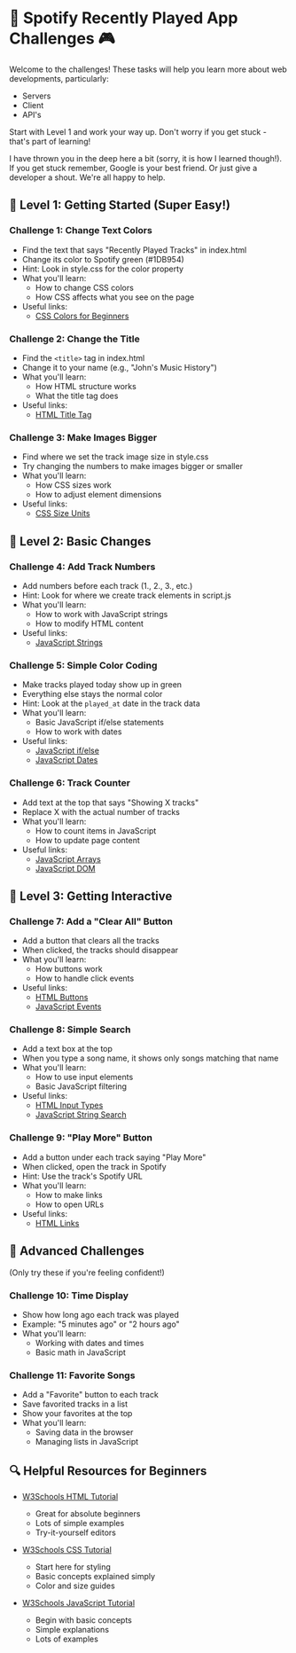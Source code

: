 # 🎵 Spotify Recently Played App Challenges 🎮

Welcome to the challenges! These tasks will help you learn more about web developments, particularly:
- Servers
- Client
- API's

Start with Level 1 and work your way up. Don't worry if you get stuck - that's part of learning!

I have thrown you in the deep here a bit (sorry, it is how I learned though!). If you get stuck remember, Google is your best friend. Or just give a developer a shout. We're all happy to help.

## 🌟 Level 1: Getting Started (Super Easy!)

### Challenge 1: Change Text Colors
- Find the text that says "Recently Played Tracks" in index.html
- Change its color to Spotify green (#1DB954)
- Hint: Look in style.css for the color property
- What you'll learn:
  - How to change CSS colors
  - How CSS affects what you see on the page
- Useful links:
  - [CSS Colors for Beginners](https://www.w3schools.com/css/css_colors.asp)

### Challenge 2: Change the Title
- Find the `<title>` tag in index.html
- Change it to your name (e.g., "John's Music History")
- What you'll learn:
  - How HTML structure works
  - What the title tag does
- Useful links:
  - [HTML Title Tag](https://www.w3schools.com/tags/tag_title.asp)

### Challenge 3: Make Images Bigger
- Find where we set the track image size in style.css
- Try changing the numbers to make images bigger or smaller
- What you'll learn:
  - How CSS sizes work
  - How to adjust element dimensions
- Useful links:
  - [CSS Size Units](https://www.w3schools.com/css/css_units.asp)

## 🌟 Level 2: Basic Changes

### Challenge 4: Add Track Numbers
- Add numbers before each track (1., 2., 3., etc.)
- Hint: Look for where we create track elements in script.js
- What you'll learn:
  - How to work with JavaScript strings
  - How to modify HTML content
- Useful links:
  - [JavaScript Strings](https://www.w3schools.com/js/js_strings.asp)

### Challenge 5: Simple Color Coding
- Make tracks played today show up in green
- Everything else stays the normal color
- Hint: Look at the `played_at` date in the track data
- What you'll learn:
  - Basic JavaScript if/else statements
  - How to work with dates
- Useful links:
  - [JavaScript if/else](https://www.w3schools.com/js/js_if_else.asp)
  - [JavaScript Dates](https://www.w3schools.com/js/js_dates.asp)

### Challenge 6: Track Counter
- Add text at the top that says "Showing X tracks"
- Replace X with the actual number of tracks
- What you'll learn:
  - How to count items in JavaScript
  - How to update page content
- Useful links:
  - [JavaScript Arrays](https://www.w3schools.com/js/js_arrays.asp)
  - [JavaScript DOM](https://www.w3schools.com/js/js_htmldom.asp)

## 🌟 Level 3: Getting Interactive

### Challenge 7: Add a "Clear All" Button
- Add a button that clears all the tracks
- When clicked, the tracks should disappear
- What you'll learn:
  - How buttons work
  - How to handle click events
- Useful links:
  - [HTML Buttons](https://www.w3schools.com/tags/tag_button.asp)
  - [JavaScript Events](https://www.w3schools.com/js/js_events.asp)

### Challenge 8: Simple Search
- Add a text box at the top
- When you type a song name, it shows only songs matching that name
- What you'll learn:
  - How to use input elements
  - Basic JavaScript filtering
- Useful links:
  - [HTML Input Types](https://www.w3schools.com/html/html_form_input_types.asp)
  - [JavaScript String Search](https://www.w3schools.com/js/js_string_search.asp)

### Challenge 9: "Play More" Button
- Add a button under each track saying "Play More"
- When clicked, open the track in Spotify
- Hint: Use the track's Spotify URL
- What you'll learn:
  - How to make links
  - How to open URLs
- Useful links:
  - [HTML Links](https://www.w3schools.com/html/html_links.asp)

## 🌟 Advanced Challenges
(Only try these if you're feeling confident!)

### Challenge 10: Time Display
- Show how long ago each track was played
- Example: "5 minutes ago" or "2 hours ago"
- What you'll learn:
  - Working with dates and times
  - Basic math in JavaScript

### Challenge 11: Favorite Songs
- Add a "Favorite" button to each track
- Save favorited tracks in a list
- Show your favorites at the top
- What you'll learn:
  - Saving data in the browser
  - Managing lists in JavaScript

## 🔍 Helpful Resources for Beginners

- [W3Schools HTML Tutorial](https://www.w3schools.com/html/default.asp)
  - Great for absolute beginners
  - Lots of simple examples
  - Try-it-yourself editors

- [W3Schools CSS Tutorial](https://www.w3schools.com/css/default.asp)
  - Start here for styling
  - Basic concepts explained simply
  - Color and size guides

- [W3Schools JavaScript Tutorial](https://www.w3schools.com/js/default.asp)
  - Begin with basic concepts
  - Simple explanations
  - Lots of examples
